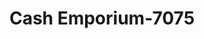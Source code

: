 ---
f_zip-code: 40353
f_state-code: KY
title: Cash Emporium-7075
f_phone: 859-497-7100
f_city-only: Sterling
f_address: 601 Doe Run Dr Ste 10 Mount Sterling
f_location-unique-id: '7075'
slug: cash-emporium-7075
updated-on: '2024-05-30T13:46:58.046Z'
created-on: '2024-05-30T13:36:59.803Z'
published-on: '2024-05-30T13:54:32.469Z'
f_city-state: cms/city/sterling-ky.md
f_company: cms/company/cash-emporium.md
f_state: cms/state/kentucky.md
layout: '[payday-loan].html'
tags: payday-loan
---
